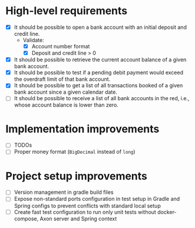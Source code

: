 # High-level requirements
- [x] It should be possible to open a bank account with an initial deposit and credit line.
  - Validate:
    - [x] Account number format
    - [x] Deposit and credit line > 0
- [x] It should be possible to retrieve the current account balance of a given bank account.
- [x] It should be possible to test if a pending debit payment would exceed the overdraft limit of that bank account.
- [x] It should be possible to get a list of all transactions booked of a given bank account since a given calendar date.
- [ ] It should be possible to receive a list of all bank accounts in the red, i.e., whose account balance is lower than zero.

# Implementation improvements

- [ ] TODOs
- [ ] Proper money format (`BigDecimal` instead of `long`)

# Project setup improvements
- [ ] Version management in gradle build files
- [ ] Expose non-standard ports configuration in test setup in Gradle and Spring configs to prevent conflicts with standard local setup
- [ ] Create fast test configuration to run only unit tests without docker-compose, Axon server and Spring context
